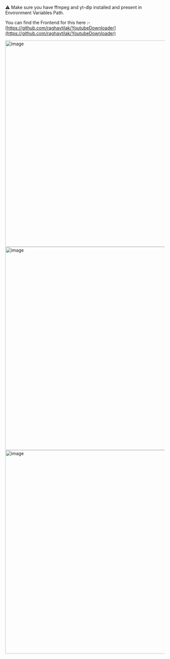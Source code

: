 ⚠️ Make sure you have ffmpeg and yt-dlp installed and present in Environment Variables Path.

You can find the Frontend for this here :- [https://github.com/raghavtilak/YoutubeDownloader](https://github.com/raghavtilak/YoutubeDownloader)

<img width="1359" height="651" alt="image" src="https://github.com/user-attachments/assets/0dab5097-c13c-4d6f-b1f0-a60c9149cd32" />
<img width="1323" height="641" alt="image" src="https://github.com/user-attachments/assets/b3df594f-c9b1-4161-96f8-9e2e039054d8" />
<img width="1334" height="642" alt="image" src="https://github.com/user-attachments/assets/5ce7df18-fc87-4ff0-ba6c-474bd4cf131c" />


